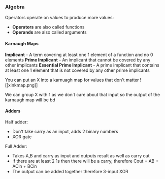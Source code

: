 ### Algebra
Operators operate on values to produce more values:
- **Operators** are also called functions
- **Operands** are also called arguments

#### Karnaugh Maps

**Implicant** - A term covering at least one 1 element of a function and no 0 elements
**Prime Implicant** - An implicant that cannot be covered by any other implicants
**Essential Prime Implicant** - A prime implicant that contains at least one 1 element that is not covered by any other prime implicants

You can put an X into a karnuagh map for values that don't matter
![[xinkmap.png]]

We can group X with 1 as we don't care about that input so the output of the karnaugh map will be bd


#### Adders

Half adder:
- Don't take carry as an input, adds 2 binary numbers
- XOR gate

Full Adder:
- Takes A,B and carry as input and outputs result as well as carry out
- If there are at least 2 1s then there will be a carry, therefore Cout = AB + ACin + BCin
- The output can be added together therefore 3-input XOR